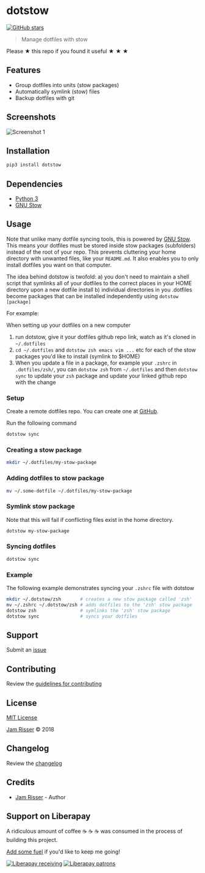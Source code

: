 # dotstow

[![GitHub stars](https://img.shields.io/github/stars/codejamninja/dotstow.svg?style=social&label=Stars)](https://github.com/codejamninja/dotstow)

> Manage dotfiles with stow

Please ★ this repo if you found it useful ★ ★ ★


## Features

* Group dotfiles into units (stow packages)
* Automatically symlink (stow) files
* Backup dotfiles with git

## Screenshots

![Screenshot 1](https://user-images.githubusercontent.com/6234038/41395410-37fe7bb8-6f73-11e8-97f2-c950da80dab3.jpg)


## Installation

```sh
pip3 install dotstow
```


## Dependencies

* [Python 3](https://www.python.org)
* [GNU Stow](https://www.gnu.org/software/stow)


## Usage

Note that unlike many dotfile syncing tools, this is powered by
[GNU Stow](https://www.gnu.org/software/stow). This means your dotfiles must be stored inside
stow packages (subfolders) instead of the root of your repo. This prevents cluttering your home
directory with unwanted files, like your `README.md`. It also enables you to only install dotfiles
you want on that computer.

The idea behind dotstow is twofold:
a) you don't need to maintain a shell script that symlinks all of your dotfiles to the correct places in your HOME directory upon a new dotfile install
b) individual directories in you .dotfiles become packages that can be installed independently using `dotstow [package]`

For example:

When setting up your dotfiles on a new computer
1. run dotstow, give it your dotfiles github repo link, watch as it's cloned in `~/.dotfiles`
2. `cd ~/.dotfiles` and `dotstow zsh emacs vim ...` etc for each of the stow packages you'd like to install (symlink to $HOME)
3. When you update a file in a package, for example your `.zshrc` in `.dotfiles/zsh/`, you can `dotstow zsh` from
`~/.dotfiles` and then `dotstow sync` to update your `zsh` package and update your linked github repo with the change

### Setup

Create a remote dotfiles repo. You can create one at [GitHub](https://github.com/new).

Run the following command
```sh
dotstow sync
```

### Creating a stow package

```sh
mkdir ~/.dotfiles/my-stow-package
```

### Adding dotfiles to stow package

```sh
mv ~/.some-dotfile ~/.dotfiles/my-stow-package
```

### Symlink stow package

Note that this will fail if conflicting files exist in the home directory.

```sh
dotstow my-stow-package
```

### Syncing dotfiles

```sh
dotstow sync
```

### Example

The following example demonstrates syncing your `.zshrc` file with dotstow
```sh
mkdir ~/.dotstow/zsh       # creates a new stow package called 'zsh'
mv ~/.zshrc ~/.dotstow/zsh # adds dotfiles to the 'zsh' stow package
dotstow zsh                # symlinks the 'zsh' stow package
dotstow sync               # syncs your dotfiles
```


## Support

Submit an [issue](https://github.com/codejamninja/dotstow/issues/new)


## Contributing

Review the [guidelines for contributing](https://github.com/codejamninja/dotstow/blob/master/CONTRIBUTING.md)


## License

[MIT License](https://github.com/codejamninja/dotstow/blob/master/LICENSE)

[Jam Risser](https://codejam.ninja) © 2018


## Changelog

Review the [changelog](https://github.com/codejamninja/dotstow/blob/master/CHANGELOG.md)


## Credits

* [Jam Risser](https://codejam.ninja) - Author


## Support on Liberapay

A ridiculous amount of coffee ☕ ☕ ☕ was consumed in the process of building this project.

[Add some fuel](https://liberapay.com/codejamninja/donate) if you'd like to keep me going!

[![Liberapay receiving](https://img.shields.io/liberapay/receives/codejamninja.svg?style=flat-square)](https://liberapay.com/codejamninja/donate)
[![Liberapay patrons](https://img.shields.io/liberapay/patrons/codejamninja.svg?style=flat-square)](https://liberapay.com/codejamninja/donate)
